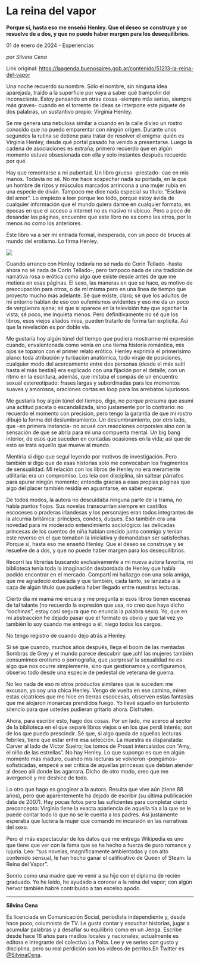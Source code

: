 # La reina del vapor

**Porque sí, hasta eso me enseñó Henley. Que el deseo se construye y se resuelve de a dos, y que no puede haber margen para los desequilibrios.**

01 de enero de 2024 - Experiencias

_por Silvina Cena_

Link original: https://laagenda.buenosaires.gob.ar/contenido/51213-la-reina-del-vapor



Una noche recuerdo su nombre. Sólo el nombre, sin ninguna idea aparejada, traído a la superficie por vaya a saber qué trampolín del inconsciente. Estoy pensando en otras cosas -siempre más serias, siempre más graves- cuando en el torrente de ideas se interpone este piquete de dos palabras, un sustantivo propio: Virginia Henley.




Se me genera una nebulosa similar a cuando en la calle diviso un rostro conocido que no puedo emparentar con ningún origen. Durante unos segundos la rutina se detiene para tratar de resolver el enigma: quién es Virginia Henley, desde qué portal pasado ha venido a presentarse. Luego la cadena de asociaciones es extraña; primero recuerdo que en algún momento estuve obsesionada con ella y solo instantes después recuerdo por qué.




Hay que remontarse a mi pubertad. Un libro grueso -prestado- cae en mis manos. Todavía no sé. No me hace sospechar nada su portada, en la que un hombre de rizos y músculos marcados arrincona a una mujer rubia en una especie de diván. Tampoco me dice nada especial su título: “Esclava del amor”. Lo empiezo a leer porque leo todo, porque estoy ávida de cualquier información que el mundo quiera darme en cualquier formato, en épocas en que el acceso a internet no es masivo ni ubicuo. Pero a poco de desandar las páginas, encuentro que este libro no es como los otros, por lo menos no como los anteriores.




Este libro va a ser mi entrada formal, inesperada, con un poco de bruces al mundo del erotismo. Lo firma Henley.




![](https://cdn.feater.me/files/images/3355211/6040a7e0-ceea-4311-b25e-6df4dd4032a2.jpg)




Cuando arranco con Henley todavía no sé nada de Corín Tellado -hasta ahora no sé nada de Corín Tellado-, pero tampoco nada de una tradición de narrativa rosa o erótica como algo que existe desde antes de que me metiera en esas páginas. El sexo, las maneras en que se hace, es motivo de preocupación para otros, o de mí misma pero en una línea de tiempo que proyecto mucho más adelante. Sé que existe, claro; sé que los adultos de mi entorno hablan de eso con eufemismos evidentes y eso me da un poco de vergüenza ajena; sé que si aparece en la televisión hay que agachar la vista; sé poco, me inquieta menos. Pero definitivamente no sé que los libros, esos viejos aliados míos, pueden tratarlo de forma tan explícita. Así que la revelación es por doble vía.




Me gustaría hoy algún túnel del tiempo que pudiera mostrarme mi expresión cuando, envalentonada como venía en una tierna historia romántica, mis ojos se toparon con el primer relato erótico. Henley exprimía el primerísimo plano: toda atribución y turbación anatómica, todo viraje de posiciones, cualquier modo del acercamiento entre dos personas (desde el más sutil hasta el más bestial) era explicado con una fijación por el detalle; con un ritmo en la escritura, además, que imitaba el compás de un encuentro sexual estereotipado: frases largas y subordinadas para los momentos suaves y amorosos, oraciones cortas en loop para los arrebatos lujuriosos.




Me gustaría hoy algún túnel del tiempo, digo, no porque presuma que asumí una actitud pacata o escandalizada, sino justamente por lo contrario: no recuerdo el momento con precisión, pero tengo la garantía de que mi rostro dibujó la forma del deslumbramiento. Un deslumbramiento, por otro lado, que -en primera instancia- no acusé con reacciones corporales sino con la sensación de que se abría para mí una compuerta mental. Un big bang interior, de esos que suceden en contadas ocasiones en la vida; así que de esto se trata aquello que mueve al mundo.




Mentiría si digo que seguí leyendo por motivos de investigación. Pero también si digo que de esas historias solo me convocaban los fragmentos de sensualidad. Mi relación con los libros de Henley no era meramente utilitaria: era un compromiso. Los leía con disciplina, sin saltear párrafos para apurar ningún momento; entendía gracias a esas propias páginas que algo del placer también residía en aguantarse, en saber esperar.




De todos modos, la autora no descuidaba ninguna parte de la trama, no había puntos flojos. Sus novelas transcurrían siempre en castillos escoceses o praderas irlandesas y los personajes eran todos integrantes de la alcurnia británica: príncipes, condes, duques. Eso también era una novedad para mi moderado entendimiento sociológico: las delicadas princesas de los cuentos de niña habían crecido junto conmigo y tenían este reverso en el que tomaban la iniciativa y demandaban ser satisfechas. Porque sí, hasta eso me enseñó Henley. Que el deseo se construye y se resuelve de a dos, y que no puede haber margen para los desequilibrios.




Recorrí las librerías buscando exclusivamente a mi nueva autora favorita, mi biblioteca tenía toda la imaginación desbordada de Henley que había podido encontrar en el mercado. Compartí mi hallazgo con una sola amiga, que me agradeció extasiada y que también, cada tanto, se lanzaba a la caza de algún título que pudiera haber llegado entre nuestras lecturas.




Cierto día mi mamá me encara y me pregunta si esos libros tienen escenas de tal talante (no recuerdo la expresión que usa, no creo que haya dicho “cochinas”, estoy casi segura que no enuncia la palabra sexo). Yo, que en mi abstracción he dejado pasar que el formato es obvio y que tal vez yo también lo soy cuando me entrego a él, niego todos los cargos.




No tengo registro de cuando dejo atrás a Henley.




Sí sé que cuando, muchos años después, llega el boom de las mentadas Sombras de Grey y el mundo parece descubrir que ¡oh! las mujeres también consumimos erotismo o pornografía, que ¡sorpresa! la sexualidad no es algo que nos ocurre simplemente, sino que gestionamos y configuramos, observo todo desde una especie de pedestal de veterana de guerra.




No leo nada de eso ni otros productos similares que le suceden: me excusan, yo soy una chica Henley. Vengo de vuelta en ese camino, miren estas cicatrices que me hice en tierras escocesas, observen estas fantasías que me alojaron monarcas prendidos fuego. Yo llevé aquello en turbulento silencio para que ustedes pudieran gritarlo ahora. Disfruten.




Ahora, para escribir esto, hago dos cosas. Por un lado, me acerco al sector de la biblioteca en el que separé libros viejos o en los que perdí interés; son de los que puedo prescindir. Sé que, si algo queda de aquellas lecturas febriles, tiene que estar entre esa selección. La muestra es disparatada: Carver al lado de Víctor Sueiro; los tomos de Proust intercalados con “Amy, el niño de las estrellas”. No hay Henley. Lo que supongo es que en algún momento más maduro, cuando mis lecturas se volvieron -pongamos- sofisticadas, empecé a ser crítica de aquellas princesas que debían atender al deseo allí donde las agarrara. Dicho de otro modo, creo que me avergoncé y me deshice de todo.




Lo otro que hago es googlear a la autora. Resulta que vive aún (tiene 88 años), pero que aparentemente ha dejado de escribir (su última publicación data de 2007). Hay pocas fotos pero las suficientes para completar cierto preconcepto: Virginia tiene la exacta apariencia de aquella tía a la que se le puede contar todo lo que no se le cuenta a los padres. Así justamente esperaba que luciera la mujer que comandó mi incursión en las narrativas del sexo.




Pero el más espectacular de los datos que me entrega Wikipedia es uno que tiene que ver con la fama que se ha hecho a fuerza de puro romance y lujuria. Leo: “sus novelas, magníficamente ambientadas y con alto contenido sensual, le han hecho ganar el calificativo de Queen of Steam: la Reina del Vapor”.




Sonrío como una madre que ve venir a su hijo con el diploma de recién graduado. Yo he leído, he ayudado a coronar a la reina del vapor; con algún hervor también habré contribuido a tan excelso apodo.




---




**Silvina Cena**




Es licenciada en Comunicación Social, periodista independiente y, desde hace poco, columnista de TV. Le gusta contar y escuchar historias, jugar a acumular palabras y a desafíar su equilibrio como en un Jenga. Escribe desde hace 16 años para medios locales y nacionales; actualmente es editora e integrante del colectivo La Palta. Lee y ve series con gusto y disciplina, pero su real perdición son los videos de perritos.En Twitter es [@SilvinaCena](https://twitter.com/SilvinaCena).



